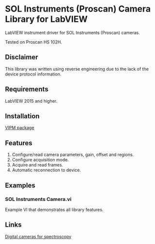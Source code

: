 # SOL Instruments (Proscan) Camera Library for LabVIEW
LabVIEW instrument driver for SOL Instruments (Proscan) cameras.

Tested on Proscan HS 102H.

## Disclaimer
This library was written using reverse engineering due to the lack of the device protocol information.

## Requirements
LabVIEW 2015 and higher.

## Installation
[VIPM package](https://www.vipm.io/package/plasmapper_lib_pl_sol_instruments_camera/)

## Features
1. Configure/read camera parameters, gain, offset and regions.
2. Configure acquisition mode.
3. Acquire and read frames.
4. Automatic reconnection to device.

## Examples
### SOL Instruments Camera.vi
Example VI that demonstrates all library features.

## Links
[Digital cameras for spectroscopy](https://solinstruments.com/en/products/spectroscopy/digital-cameras/)
